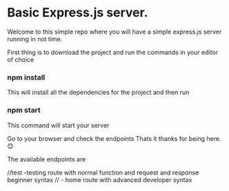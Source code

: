 # Basic Express.js server.

Welcome to this simple repo where you will have a simple express.js server running in not time.

First thing is to download the project and run the commands in your editor of choice

### npm install
This will install all the dependencies for the project and then run

### npm start
This command will start your server

Go to your browser and check the endpoints Thats it thanks for being here.😊

The available endpoints are

//test -testing route with normal function and request and response beginner syntax
// - home route with advanced developer syntax
